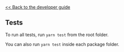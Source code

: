 [<< Back to the developer guide](../developer_guide)

## Tests

To run all tests, run `yarn test` from the root folder.

You can also run `yarn test` inside each package folder.
